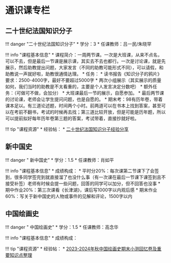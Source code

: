 # 通识课专栏

## 二十世纪法国知识分子

!!! danger "二十世纪法国知识分子"
    * 学分：3
    * 任课教师：吕一民/朱晓罕

!!! info "课程基本信息"
	* 课程简介：一周两节课。一次是大班课，从来不点名，可以不去，但是最后一节课是展示课，其实去不去也都行。一次是讨论课，就是先展示，然后助教提出问题，大家发言（不同的助教可能形式不同），可以请假，和助教说一声就好啦，助教很通情达理。
	* 任务：
		* 读书报告《知识分子的鸦片》要求：2500-4000字，最好不要超过5000字
		* 两次小组展示（其实展示的质量如何，我们当时的助教是不太看重的，主要是个人发言决定分数吧）
	* 额外任务：（可做可不做，会加分）
		* 大班课最后一节的展示，自愿参加。
		* 最后两节课的讨论课，老师会让学生提问问题，也是自愿的。
	* 期末考：98有历年卷，带着课本足以。有三道论述题，时间两个小时。前两道可以在书本上找到答案，甚至可以在考前不翻书，考试的时候再去找；第三道比较开放，但是可能是历年题，所以可以提前拟好每年历年卷第三题的答案，考试带着，直接抄就好啦。

!!! tip "课程资源"
    * 经验帖：
    	* [二十世纪法国知识分子经验分享](http://www.cc98.org/topic/5935794)



## 新中国史

!!! danger " 新中国史"
    * 学分：1.5
    * 任课教师：肖如平

!!! info "课程基本信息"
    * 成绩构成：
    	* 平时分20%：每次课第二节课下了会签到，很多同学签完到就直接溜了也没什么事（有一次课在最后一节课下课签到且不接受补签）老师有时候会提一些问题，回答的同学可以加分，但不回答也没事
		* 期中作业20%：第三次课看《长津湖》，课后写1000字以内观后感
		* 期末作业60%：写关于新中国史的人物或事件的见解和评论，1500字以内

## 中国绘画史

!!! danger " 中国绘画史"
    * 学分：1.5
    * 任课教师：高念华

!!! info "课程基本信息"
    * 成绩构成：

!!! tip "课程资源"
    * 经验帖：
    	* [2023-2024年秋中国绘画史期末小测回忆卷及重要知识点整理](http://www.cc98.org/topic/5745195)

